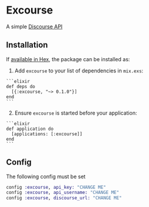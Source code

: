 # Excourse

A simple [Discourse API](https://www.discourse.org/)

## Installation

If [available in Hex](https://hex.pm/docs/publish), the package can be installed as:

  1. Add `excourse` to your list of dependencies in `mix.exs`:

    ```elixir
    def deps do
      [{:excourse, "~> 0.1.0"}]
    end
    ```

  2. Ensure `excourse` is started before your application:

    ```elixir
    def application do
      [applications: [:excourse]]
    end
    ```

## Config

The following config must be set

``` elixir
config :excourse, api_key: "CHANGE ME"
config :excourse, api_username: "CHANGE ME"
config :excourse, discourse_url: "CHANGE ME" 
```


